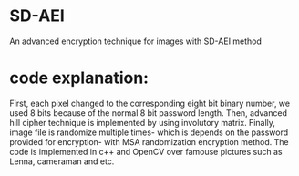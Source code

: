 # SD-AEI
An advanced encryption technique for images with SD-AEI method
# code explanation: 

First, each pixel changed to the corresponding eight bit binary number, we used 8 bits because of the normal 8 bit password length. Then, advanced hill cipher technique is implemented by using involutory matrix. Finally, image file is randomize multiple times- which is depends on the password provided for encryption- with MSA randomization encryption method. 
The code is implemented in c++ and OpenCV over famouse pictures such as Lenna, cameraman and etc.
